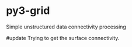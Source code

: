 # py3-grid
Simple unstructured data connectivity processing

#update
Trying to get the surface connectivity.
